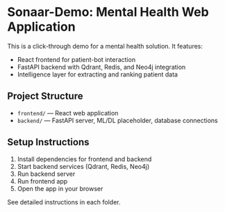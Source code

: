 # Sonaar-Demo: Mental Health Web Application

This is a click-through demo for a mental health solution. It features:
- React frontend for patient-bot interaction
- FastAPI backend with Qdrant, Redis, and Neo4j integration
- Intelligence layer for extracting and ranking patient data

## Project Structure
- `frontend/` — React web application
- `backend/` — FastAPI server, ML/DL placeholder, database connections

## Setup Instructions
1. Install dependencies for frontend and backend
2. Start backend services (Qdrant, Redis, Neo4j)
3. Run backend server
4. Run frontend app
5. Open the app in your browser

See detailed instructions in each folder.
